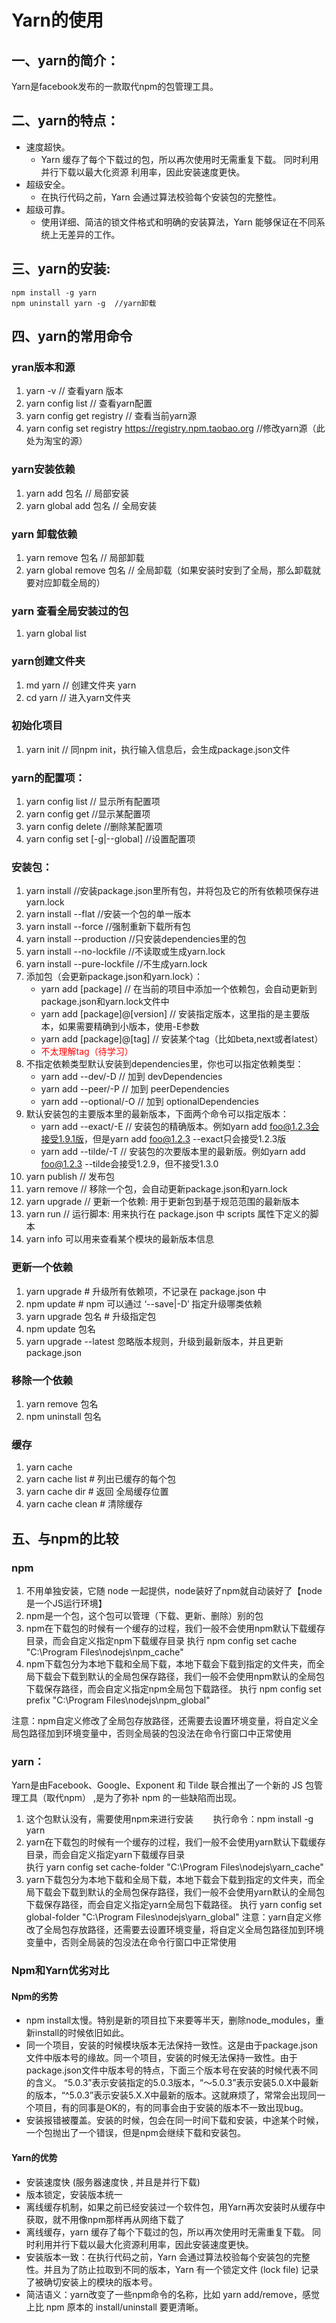 # Yarn的使用
## 一、yarn的简介：
Yarn是facebook发布的一款取代npm的包管理工具。
## 二、yarn的特点：
+ 速度超快。
  + Yarn 缓存了每个下载过的包，所以再次使用时无需重复下载。 同时利用并行下载以最大化资源 利用率，因此安装速度更快。
+ 超级安全。
  + 在执行代码之前，Yarn 会通过算法校验每个安装包的完整性。
+ 超级可靠。
  + 使用详细、简洁的锁文件格式和明确的安装算法，Yarn 能够保证在不同系统上无差异的工作。
## 三、yarn的安装:
`npm install -g yarn`  
`npm uninstall yarn -g  //yarn卸载`  
## 四、yarn的常用命令
### yran版本和源
1. yarn -v  // 查看yarn 版本
2. yarn config list  // 查看yarn配置
3. yarn config get registry   // 查看当前yarn源
4. yarn config set registry https://registry.npm.taobao.org  //修改yarn源（此处为淘宝的源）
###  yarn安装依赖
1. yarn add 包名          // 局部安装
2. yarn global add 包名   // 全局安装
###  yarn 卸载依赖
1. yarn remove 包名         // 局部卸载
2. yarn global remove 包名  // 全局卸载（如果安装时安到了全局，那么卸载就要对应卸载全局的）
###  yarn 查看全局安装过的包
1. yarn global list  
### yarn创建文件夹
1. md yarn   // 创建文件夹 yarn
2. cd yarn   // 进入yarn文件夹 
### 初始化项目
1. yarn init // 同npm init，执行输入信息后，会生成package.json文件
### yarn的配置项：
1. yarn config list // 显示所有配置项
2. yarn config get <key> //显示某配置项
3. yarn config delete <key> //删除某配置项
4. yarn config set <key> <value> [-g|--global] //设置配置项
### 安装包：
1. yarn install         //安装package.json里所有包，并将包及它的所有依赖项保存进yarn.lock
2. yarn install --flat  //安装一个包的单一版本
3. yarn install --force         //强制重新下载所有包
4. yarn install --production    //只安装dependencies里的包
5. yarn install --no-lockfile   //不读取或生成yarn.lock
6. yarn install --pure-lockfile //不生成yarn.lock
7. 添加包（会更新package.json和yarn.lock）：  
   + yarn add [package] // 在当前的项目中添加一个依赖包，会自动更新到package.json和yarn.lock文件中
   + yarn add [package]@[version] // 安装指定版本，这里指的是主要版本，如果需要精确到小版本，使用-E参数
   + yarn add [package]@[tag] // 安装某个tag（比如beta,next或者latest）
   + <font color=red>不太理解tag（待学习）</font>
8. 不指定依赖类型默认安装到dependencies里，你也可以指定依赖类型：
   + yarn add --dev/-D // 加到 devDependencies
   + yarn add --peer/-P // 加到 peerDependencies
   + yarn add --optional/-O // 加到 optionalDependencies
9. 默认安装包的主要版本里的最新版本，下面两个命令可以指定版本： 
   + yarn add --exact/-E // 安装包的精确版本。例如yarn add foo@1.2.3会接受1.9.1版，但是yarn add foo@1.2.3 --exact只会接受1.2.3版
   + yarn add --tilde/-T // 安装包的次要版本里的最新版。例如yarn add foo@1.2.3 --tilde会接受1.2.9，但不接受1.3.0
10. yarn publish // 发布包
11. yarn remove <packageName>  // 移除一个包，会自动更新package.json和yarn.lock
12. yarn upgrade // 更新一个依赖: 用于更新包到基于规范范围的最新版本
13. yarn run   // 运行脚本: 用来执行在 package.json 中 scripts 属性下定义的脚本
14. yarn info <packageName> 可以用来查看某个模块的最新版本信息
### 更新一个依赖
1. yarn upgrade # 升级所有依赖项，不记录在 package.json 中
2. npm update # npm 可以通过 ‘--save|-D’ 指定升级哪类依赖
3. yarn upgrade 包名 # 升级指定包
4. npm update 包名
5. yarn upgrade --latest    忽略版本规则，升级到最新版本，并且更新 package.json
### 移除一个依赖
1. yarn remove 包名
2.  npm uninstall 包名
### 缓存
1. yarn cache
2. yarn cache list # 列出已缓存的每个包
3. yarn cache dir # 返回 全局缓存位置
4. yarn cache clean # 清除缓存
## 五、与npm的比较
### npm
1. 不用单独安装，它随 node 一起提供，node装好了npm就自动装好了【node是一个JS运行环境】
2. npm是一个包，这个包可以管理（下载、更新、删除）别的包
3. npm在下载包的时候有一个缓存的过程，我们一般不会使用npm默认下载缓存目录，而会自定义指定npm下载缓存目录
   执行 npm config set cache "C:\Program Files\nodejs\npm_cache"
4. npm下载包分为本地下载和全局下载，本地下载会下载到指定的文件夹，而全局下载会下载到默认的全局包保存路径，我们一般不会使用npm默认的全局包下载保存路径，而会自定义指定npm全局包下载路径。
   执行 npm config set prefix "C:\Program Files\nodejs\npm_global"

注意：npm自定义修改了全局包存放路径，还需要去设置环境变量，将自定义全局包路径加到环境变量中，否则全局装的包没法在命令行窗口中正常使用
### yarn：
Yarn是由Facebook、Google、Exponent 和 Tilde 联合推出了一个新的 JS 包管理工具（取代npm） ,是为了弥补 npm 的一些缺陷而出现。

1. 这个包默认没有，需要使用npm来进行安装
　　执行命令：npm install -g yarn
2. yarn在下载包的时候有一个缓存的过程，我们一般不会使用yarn默认下载缓存目录，而会自定义指定yarn下载缓存目录  
   执行 yarn config set cache-folder "C:\Program Files\nodejs\yarn_cache"
3. yarn下载包分为本地下载和全局下载，本地下载会下载到指定的文件夹，而全局下载会下载到默认的全局包保存路径，我们一般不会使用yarn默认的全局包下载保存路径，而会自定义指定yarn全局包下载路径。
   执行 yarn config set global-folder "C:\Program Files\nodejs\yarn_global"
   注意：yarn自定义修改了全局包存放路径，还需要去设置环境变量，将自定义全局包路径加到环境变量中，否则全局装的包没法在命令行窗口中正常使用

### Npm和Yarn优劣对比
#### Npm的劣势
+ npm install太慢。特别是新的项目拉下来要等半天，删除node_modules，重新install的时候依旧如此。
+ 同一个项目，安装的时候模块版本无法保持一致性。这是由于package.json文件中版本号的缘故。同一个项目，安装的时候无法保持一致性。由于package.json文件中版本号的特点，下面三个版本号在安装的时候代表不同的含义。 “5.0.3”表示安装指定的5.0.3版本，“～5.0.3”表示安装5.0.X中最新的版本，“^5.0.3”表示安装5.X.X中最新的版本。这就麻烦了，常常会出现同一个项目，有的同事是OK的，有的同事会由于安装的版本不一致出现bug。
+ 安装报错被覆盖。安装的时候，包会在同一时间下载和安装，中途某个时候，一个包抛出了一个错误，但是npm会继续下载和安装包。
#### Yarn的优势
+ 安装速度快 (服务器速度快 , 并且是并行下载)
+ 版本锁定，安装版本统一
+ 离线缓存机制，如果之前已经安装过一个软件包，用Yarn再次安装时从缓存中获取，就不用像npm那样再从网络下载了
+ 离线缓存，yarn 缓存了每个下载过的包，所以再次使用时无需重复下载。 同时利用并行下载以最大化资源利用率，因此安装速度更快。
+ 安装版本一致：在执行代码之前，Yarn 会通过算法校验每个安装包的完整性。并且为了防止拉取到不同的版本，Yarn 有一个锁定文件 (lock file) 记录了被确切安装上的模块的版本号。
+ 简洁语义：yarn改变了一些npm命令的名称，比如 yarn add/remove，感觉上比 npm 原本的 install/uninstall 要更清晰。
